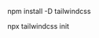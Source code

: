 <!-- Instalação Tailwind -->
npm install -D tailwindcss

<!-- Configurações do Tailwind -->
npx tailwindcss init

<!-- Adicionar essa Tag de script ao HTML -->
<!-- <script src="https://cdn.tailwindcss.com"></script> -->